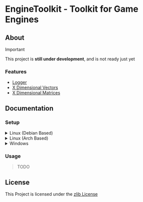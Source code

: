 # EngineToolkit - Toolkit for Game Engines

## About

> [!IMPORTANT]
> This project is **still under development**, and is not ready just yet

### Features

- [Logger](../include/EngineToolkit/log)
- [X Dimensional Vectors](../include/EngineToolkit/vector)
- [X Dimensional Matrices](../include/EngineToolkit/matrix)

## Documentation

### Setup

<details>
<summary>Linux (Debian Based)</summary>

> TODO

</details>

<details>
<summary>Linux (Arch Based)</summary>

> TODO

</details>

<details>
<summary>Windows</summary>

> TODO

</details>

### Usage

> TODO

## License

This Project is licensed under the [zlib License](https://opensource.org/license/zlib-license-php/)
